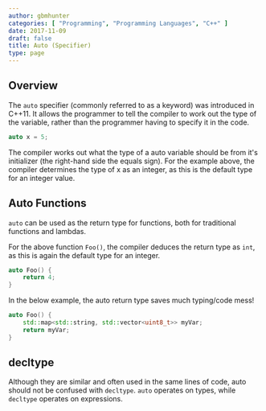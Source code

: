 ```yaml
---
author: gbmhunter
categories: [ "Programming", "Programming Languages", "C++" ]
date: 2017-11-09
draft: false
title: Auto (Specifier)
type: page
---
```


## Overview

The `auto` specifier (commonly referred to as a keyword) was introduced in C++11. It allows the programmer to tell the compiler to work out the type of the variable, rather than the programmer having to specify it in the code.

```c++    
auto x = 5;
```

The compiler works out what the type of a auto variable should be from it's initializer (the right-hand side the equals sign). For the example above, the compiler determines the type of x as an integer, as this is the default type for an integer value.

## Auto Functions

`auto` can be used as the return type for functions, both for traditional functions and lambdas.

For the above function <code>Foo()</code>, the compiler deduces the return type as <code>int</code>, as this is again the default type for an integer.

```c++
auto Foo() {
    return 4;
}
```

In the below example, the auto return type saves much typing/code mess!

```c++
auto Foo() {
    std::map<std::string, std::vector<uint8_t>> myVar;
    return myVar;
}
```

<h2>decltype</h2>

<p>Although they are similar and often used in the same lines of code, auto should not be confused with <code>decltype</code>. <code>auto</code> operates on types, while <code>decltype</code> operates on expressions.</p>
